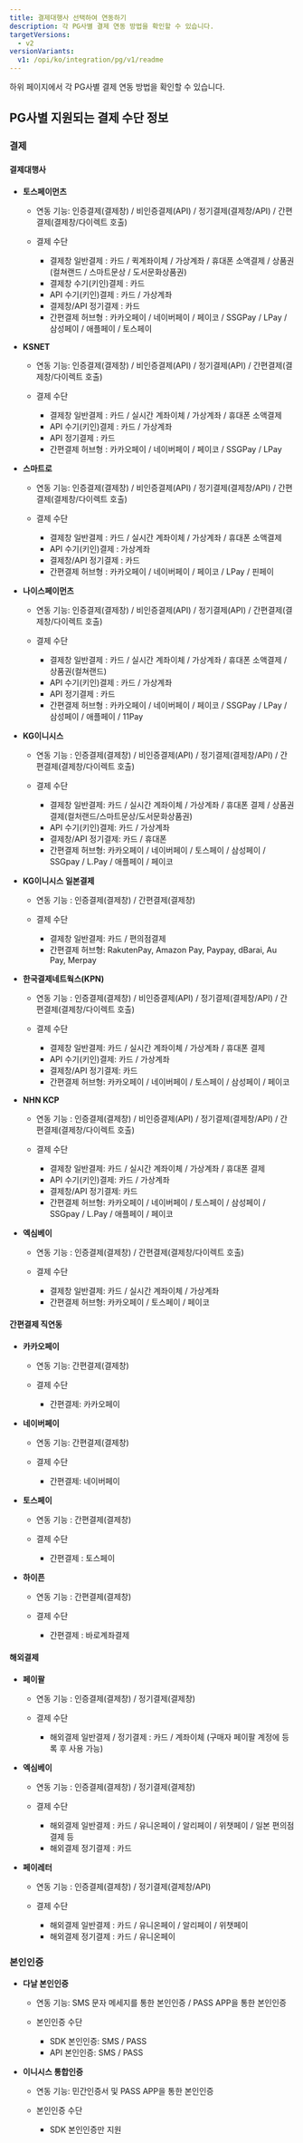 ```yaml
---
title: 결제대행사 선택하여 연동하기
description: 각 PG사별 결제 연동 방법을 확인할 수 있습니다.
targetVersions:
  - v2
versionVariants:
  v1: /opi/ko/integration/pg/v1/readme
---
```


하위 페이지에서 각 PG사별 결제 연동 방법을 확인할 수 있습니다.

## PG사별 지원되는 결제 수단 정보

### 결제

#### 결제대행사

- **토스페이먼츠**

  - 연동 기능: 인증결제(결제창) / 비인증결제(API) / 정기결제(결제창/API) / 간편결제(결제창/다이렉트 호출)

  - 결제 수단

    - 결제창 일반결제 : 카드 / 퀵계좌이체 / 가상계좌 / 휴대폰 소액결제 / 상품권(컬쳐랜드 / 스마트문상 / 도서문화상품권)
    - 결제창 수기(키인)결제 : 카드
    - API 수기(키인)결제 : 카드 / 가상계좌
    - 결제창/API 정기결제 : 카드
    - 간편결제 허브형 : 카카오페이 / 네이버페이 / 페이코 / SSGPay / LPay / 삼성페이 / 애플페이 / 토스페이

- **KSNET**

  - 연동 기능: 인증결제(결제창) / 비인증결제(API) / 정기결제(API) / 간편결제(결제창/다이렉트 호출)

  - 결제 수단

    - 결제창 일반결제 : 카드 / 실시간 계좌이체 / 가상계좌 / 휴대폰 소액결제
    - API 수기(키인)결제 : 카드 / 가상계좌
    - API 정기결제 : 카드
    - 간편결제 허브형 : 카카오페이 / 네이버페이 /  페이코 / SSGPay / LPay

- **스마트로**

  - 연동 기능: 인증결제(결제창) / 비인증결제(API) / 정기결제(결제창/API) / 간편결제(결제창/다이렉트 호출)

  - 결제 수단

    - 결제창 일반결제 : 카드 / 실시간 계좌이체 / 가상계좌 / 휴대폰 소액결제
    - API 수기(키인)결제 : 가상계좌
    - 결제창/API 정기결제 : 카드
    - 간편결제 허브형 : 카카오페이 / 네이버페이 / 페이코 / LPay / 핀페이

- **나이스페이먼츠**

  - 연동 기능: 인증결제(결제창) / 비인증결제(API) / 정기결제(API) / 간편결제(결제창/다이렉트 호출)

  - 결제 수단

    - 결제창 일반결제 : 카드 / 실시간 계좌이체 / 가상계좌 / 휴대폰 소액결제 / 상품권(컬쳐랜드)
    - API 수기(키인)결제 : 카드 / 가상계좌
    - API 정기결제 : 카드
    - 간편결제 허브형 : 카카오페이 / 네이버페이 / 페이코 / SSGPay / LPay / 삼성페이 / 애플페이 / 11Pay

- **KG이니시스**

  - 연동 기능 : 인증결제(결제창) / 비인증결제(API) / 정기결제(결제창/API) / 간편결제(결제창/다이렉트 호출)

  - 결제 수단

    - 결제창 일반결제: 카드 / 실시간 계좌이체 / 가상계좌 / 휴대폰 결제 / 상품권 결제(컬처랜드/스마트문상/도서문화상품권)
    - API 수기(키인)결제: 카드 / 가상계좌
    - 결제창/API 정기결제: 카드 / 휴대폰
    - 간편결제 허브형: 카카오페이 / 네이버페이 / 토스페이 / 삼성페이 / SSGpay / L.Pay / 애플페이 / 페이코

- **KG이니시스 일본결제**

  - 연동 기능 : 인증결제(결제창) / 간편결제(결제창)

  - 결제 수단

    - 결제창 일반결제: 카드 / 편의점결제
    - 간편결제 허브형: RakutenPay, Amazon Pay, Paypay, dBarai, Au Pay, Merpay

- **한국결제네트웍스(KPN)**

  - 연동 기능 : 인증결제(결제창) / 비인증결제(API) / 정기결제(결제창/API) / 간편결제(결제창/다이렉트 호출)

  - 결제 수단

    - 결제창 일반결제: 카드 / 실시간 계좌이체 / 가상계좌 / 휴대폰 결제
    - API 수기(키인)결제: 카드 / 가상계좌
    - 결제창/API 정기결제: 카드
    - 간편결제 허브형: 카카오페이 / 네이버페이 / 토스페이 / 삼성페이 / 페이코

- **NHN KCP**

  - 연동 기능 : 인증결제(결제창) / 비인증결제(API) / 정기결제(결제창/API) / 간편결제(결제창/다이렉트 호출)

  - 결제 수단

    - 결제창 일반결제: 카드 / 실시간 계좌이체 / 가상계좌 / 휴대폰 결제
    - API 수기(키인)결제: 카드 / 가상계좌
    - 결제창/API 정기결제: 카드
    - 간편결제 허브형: 카카오페이 / 네이버페이 / 토스페이 / 삼성페이 / SSGpay / L.Pay / 애플페이 / 페이코

- **엑심베이**

  - 연동 기능 : 인증결제(결제창) / 간편결제(결제창/다이렉트 호출)

  - 결제 수단

    - 결제창 일반결제: 카드 / 실시간 계좌이체 / 가상계좌
    - 간편결제 허브형: 카카오페이 / 토스페이 / 페이코

#### 간편결제 직연동

- **카카오페이**

  - 연동 기능: 간편결제(결제창)

  - 결제 수단

    - 간편결제: 카카오페이

- **네이버페이**

  - 연동 기능: 간편결제(결제창)

  - 결제 수단

    - 간편결제: 네이버페이

- **토스페이**

  - 연동 기능 : 간편결제(결제창)

  - 결제 수단

    - 간편결제 : 토스페이

- **하이픈**

  - 연동 기능 : 간편결제(결제창)

  - 결제 수단

    - 간편결제 : 바로계좌결제

#### 해외결제

- **페이팔**

  - 연동 기능 : 인증결제(결제창) / 정기결제(결제창)

  - 결제 수단

    - 해외결제 일반결제 / 정기결제 : 카드 / 계좌이체 (구매자 페이팔 계정에 등록 후 사용 가능)

- **엑심베이**

  - 연동 기능 : 인증결제(결제창) / 정기결제(결제창)

  - 결제 수단

    - 해외결제 일반결제 : 카드 / 유니온페이 / 알리페이 / 위챗페이 / 일본 편의점 결제 등
    - 해외결제 정기결제 : 카드

- **페이레터**

  - 연동 기능 : 인증결제(결제창) / 정기결제(결제창/API)

  - 결제 수단

    - 해외결제 일반결제 : 카드 / 유니온페이 / 알리페이 / 위챗페이
    - 해외결제 정기결제 : 카드 / 유니온페이

### 본인인증

- **다날 본인인증**

  - 연동 기능: SMS 문자 메세지를 통한 본인인증 / PASS APP을 통한 본인인증

  - 본인인증 수단

    - SDK 본인인증: SMS / PASS
    - API 본인인증: SMS / PASS

- **이니시스 통합인증**

  - 연동 기능: 민간인증서 및 PASS APP을 통한 본인인증

  - 본인인증 수단

    - SDK 본인인증만 지원
